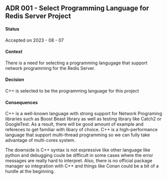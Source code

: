 ## ADR 001 - Select Programming Language for Redis Server Project

#### Status
Accepted on 2023 - 08 - 07
 
#### Context
There is a need for selecting a programming langugage that support network programming for the Redis Server. 
 
#### Decision
C++ is selected to be the programming language for this project
 
#### Consequences

C++ is a well-known language with strong support for Network Programing libraries such as Boost Beast library as well as testing library like Catch2 or GoogleTest.
As a result, there will be good amount of example and refereces to get familiar with libary of choice. 
C++ is a high-performance language that support multi-thread programming so we can fully take advantage of multi-cores system.  

The downside is C++ syntax is not expressive like other language like python and debugging coule be difficult in some cases where the error messages are really hard to interpret. 
Also, there is no official package manager so integration with C++ and things like Conan could be a bit of a hurdle at the beginning.





